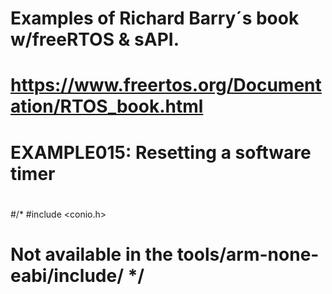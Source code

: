 ﻿# Examples of  Richard Barry´s book w/freeRTOS & sAPI.
#
# https://www.freertos.org/Documentation/RTOS_book.html
#
#  EXAMPLE015: Resetting a software timer
#
#/* #include <conio.h>
#   Not available in the tools/arm-none-eabi/include/ */
